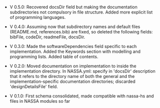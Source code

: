 - V 0.5.0: Recovered docsDir field but making the documentation subdirectories not compulsory in file structure. Added more explicit list of programming languages.

- V 0.4.0: Assuming now that subdirectory names and default files (README.md, references.bib) are fixed, so deleted the following fields: bibFile, codeDir, readmeFile, docsDir.

- V 0.3.0: Made the softwareDependencies field specific to each implementation. Added the Keywords section with modelling and programming lists. Added table of contents.

- V 0.2.0: Moved documentation on implementation to inside the implementation directory. In NASSA.yml: specify in 'docsDir' description that it refers to the directory name of both the general and the implementation-specific documentation directories; discarded 'designDetailsFile' field.

- V 0.1.0: First schema consolidated, made compatible with nassa-hs and files in NASSA modules so far